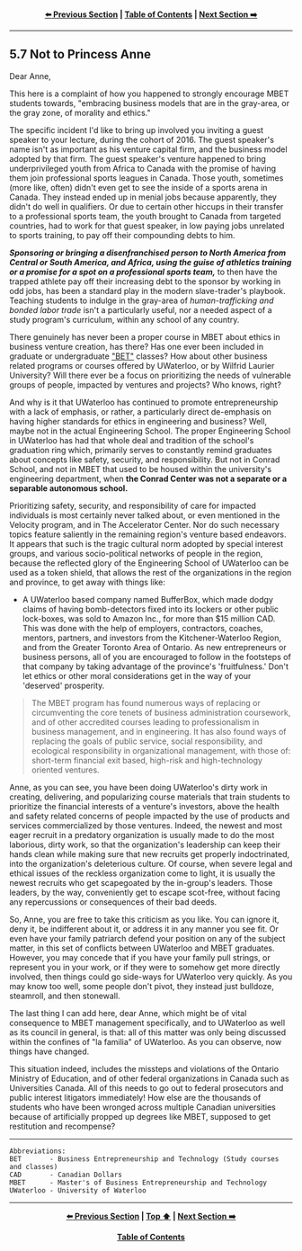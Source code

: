 <div align="center">
  
  **[:arrow_left: Previous Section][Prev] | [Table of Contents][TOC] | [Next Section :arrow_right:][Next]**
  
  [Prev]: ./05-06.md
  [Next]: ./05-08.md
  [TOC]: ./README.md#table-of-contents
  
</div>

---

## 5.7 Not to Princess Anne

Dear Anne,

This here is a complaint of how you happened to strongly encourage MBET students towards, "embracing business models that are in the gray-area, or the gray zone, of morality and ethics." 

The specific incident I'd like to bring up involved you inviting a guest speaker to your lecture, during the cohort of 2016. The guest speaker's name isn't as important as his venture capital firm, and the business model adopted by that firm. The guest speaker's venture happened to bring underprivileged youth from Africa to Canada with the promise of having them join professional sports leagues in Canada. Those youth, sometimes (more like, often) didn't even get to see the inside of a sports arena in Canada. They instead ended up in menial jobs because apparently, they didn't do well in qualifiers. Or due to certain other hiccups in their transfer to a professional sports team, the youth brought to Canada from targeted countries, had to work for that guest speaker, in low paying jobs unrelated to sports training, to pay off their compounding debts to him. 

***Sponsoring or bringing a disenfranchised person to North America from Central or South America, and Africa, using the guise of athletics training or a promise for a spot on a professional sports team,*** to then have the trapped athlete pay off their increasing debt to the sponsor by working in odd jobs, has been a standard play in the modern slave-trader's playbook. Teaching students to indulge in the gray-area of *human-trafficking and bonded labor trade* isn't a particularly useful, nor a needed aspect of a study program's curriculum, within any school of any country. 

There genuinely has never been a proper course in MBET about ethics in business venture creation, has there? Has one ever been included in graduate or undergraduate ["BET"](https://uwaterloo.ca/conrad-school-entrepreneurship-business/graduate-students/master-business-entrepreneurship-and-technology/courses) classes? How about other business related programs or courses offered by UWaterloo, or by Wilfrid Laurier University? Will there ever be a focus on prioritizing the needs of vulnerable groups of people, impacted by ventures and projects? Who knows, right? 

And why is it that UWaterloo has continued to promote entrepreneurship with a lack of emphasis, or rather, a particularly direct de-emphasis on having higher standards for ethics in engineering and business? Well, maybe not in the actual Engineering School. The proper Engineering School in UWaterloo has had that whole deal and tradition of the school's graduation ring which, primarily serves to constantly remind graduates about concepts like safety, security, and responsibility. But not in Conrad School, and not in MBET that used to be housed within the university's engineering department, when **the Conrad Center was not a separate or a separable autonomous school.** 

Prioritizing safety, security, and responsibility of care for impacted individuals is most certainly never talked about, or even mentioned in the Velocity program, and in The Accelerator Center. Nor do such necessary topics feature saliently in the remaining region's venture based endeavors. It appears that such is the tragic cultural norm adopted by special interest groups, and various socio-political networks of people in the region, because the reflected glory of the Engineering School of UWaterloo can be used as a token shield, that allows the rest of the organizations in the region and province, to get away with things like: 

- A UWaterloo based company named BufferBox, which made dodgy claims of having bomb-detectors fixed into its lockers or other public lock-boxes, was sold to Amazon Inc., for more than $15 million CAD. This was done with the help of employers, contractors, coaches, mentors, partners, and investors from the Kitchener-Waterloo Region, and from the Greater Toronto Area of Ontario. As new entrepreneurs or business persons, all of you are encouraged to follow in the footsteps of that company by taking advantage of the province's 'fruitfulness.' Don't let ethics or other moral considerations get in the way of your 'deserved' prosperity. 

>The MBET program has found numerous ways of replacing or circumventing the core tenets of business administration coursework, and of other accredited courses leading to professionalism in business management, and in engineering. It has also found ways of replacing the goals of public service, social responsibility, and ecological responsibility in organizational management, with those of: short-term financial exit based, high-risk and high-technology oriented ventures. 

Anne, as you can see, you have been doing UWaterloo's dirty work in creating, delivering, and popularizing course materials that train students to prioritize the financial interests of a venture's investors, above the health and safety related concerns of people impacted by the use of products and services commercialized by those ventures. Indeed, the newest and most eager recruit in a predatory organization is usually made to do the most laborious, dirty work, so that the organization's leadership can keep their hands clean while making sure that new recruits get properly indoctrinated, into the organization's deleterious culture. Of course, when severe legal and ethical issues of the reckless organization come to light, it is usually the newest recruits who get scapegoated by the in-group's leaders. Those leaders, by the way, conveniently get to escape scot-free, without facing any repercussions or consequences of their bad deeds.

So, Anne, you are free to take this criticism as you like. You can ignore it, deny it, be indifferent about it, or address it in any manner you see fit. Or even have your family patriarch defend your position on any of the subject matter, in this set of conflicts between UWaterloo and MBET graduates. However, you may concede that if you have your family pull strings, or represent you in your work, or if they were to somehow get more directly involved, then things could go side-ways for UWaterloo very quickly. As you may know too well, some people don't pivot, they instead just bulldoze, steamroll, and then stonewall.
        
The last thing I can add here, dear Anne, which might be of vital consequence to MBET management specifically, and to UWaterloo as well as its council in general, is that: all of this matter was only being discussed within the confines of "la familia" of UWaterloo. As you can observe, now things have changed. 

This situation indeed, includes the missteps and violations of the Ontario Ministry of Education, and of other federal organizations in Canada such as Universities Canada. All of this needs to go out to federal prosecutors and public interest litigators immediately! How else are the thousands of students who have been wronged across multiple Canadian universities because of artificially propped up degrees like MBET, supposed to get restitution and recompense? 

---

```
Abbreviations:
BET       - Business Entrepreneurship and Technology (Study courses and classes)
CAD       - Canadian Dollars
MBET      - Master's of Business Entrepreneurship and Technology 
UWaterloo - University of Waterloo
```

---
<div align="center">
  
  **[:arrow_left: Previous Section][Prev] | [Top :arrow_up:][Top] | [Next Section :arrow_right:][Next]** 
  
  **[Table of Contents][TOC]**

  [Prev]: ./05-06.md
  [Top]: ./05-07.md#57-not-to-princess-anne
  [Next]: ./05-08.md
  [TOC]: ./README.md#table-of-contents
  
</div>